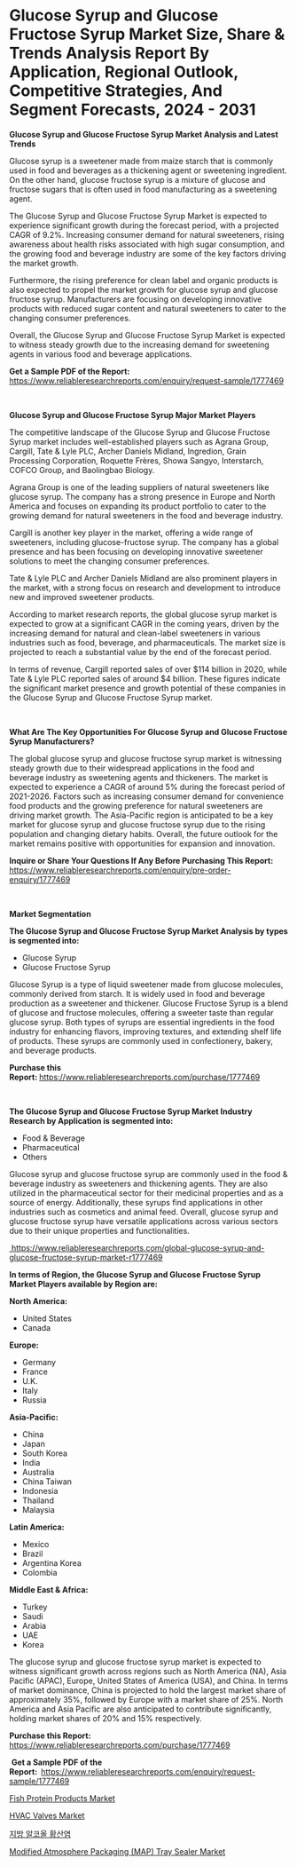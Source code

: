 <p><h1>Glucose Syrup and Glucose Fructose Syrup Market Size, Share & Trends Analysis Report By Application, Regional Outlook, Competitive Strategies, And Segment Forecasts, 2024 - 2031</h1></p><p><strong>Glucose Syrup and Glucose Fructose Syrup Market Analysis and Latest Trends</strong></p>
<p><p>Glucose syrup is a sweetener made from maize starch that is commonly used in food and beverages as a thickening agent or sweetening ingredient. On the other hand, glucose fructose syrup is a mixture of glucose and fructose sugars that is often used in food manufacturing as a sweetening agent.</p><p>The Glucose Syrup and Glucose Fructose Syrup Market is expected to experience significant growth during the forecast period, with a projected CAGR of 9.2%. Increasing consumer demand for natural sweeteners, rising awareness about health risks associated with high sugar consumption, and the growing food and beverage industry are some of the key factors driving the market growth.</p><p>Furthermore, the rising preference for clean label and organic products is also expected to propel the market growth for glucose syrup and glucose fructose syrup. Manufacturers are focusing on developing innovative products with reduced sugar content and natural sweeteners to cater to the changing consumer preferences.</p><p>Overall, the Glucose Syrup and Glucose Fructose Syrup Market is expected to witness steady growth due to the increasing demand for sweetening agents in various food and beverage applications.</p></p>
<p><strong>Get a Sample PDF of the Report:&nbsp;</strong> <a href="https://www.reliableresearchreports.com/enquiry/request-sample/1777469">https://www.reliableresearchreports.com/enquiry/request-sample/1777469</a></p>
<p>&nbsp;</p>
<p><strong>Glucose Syrup and Glucose Fructose Syrup Major Market Players</strong></p>
<p><p>The competitive landscape of the Glucose Syrup and Glucose Fructose Syrup market includes well-established players such as Agrana Group, Cargill, Tate & Lyle PLC, Archer Daniels Midland, Ingredion, Grain Processing Corporation, Roquette Frères, Showa Sangyo, Interstarch, COFCO Group, and Baolingbao Biology.</p><p>Agrana Group is one of the leading suppliers of natural sweeteners like glucose syrup. The company has a strong presence in Europe and North America and focuses on expanding its product portfolio to cater to the growing demand for natural sweeteners in the food and beverage industry.</p><p>Cargill is another key player in the market, offering a wide range of sweeteners, including glucose-fructose syrup. The company has a global presence and has been focusing on developing innovative sweetener solutions to meet the changing consumer preferences.</p><p>Tate & Lyle PLC and Archer Daniels Midland are also prominent players in the market, with a strong focus on research and development to introduce new and improved sweetener products.</p><p>According to market research reports, the global glucose syrup market is expected to grow at a significant CAGR in the coming years, driven by the increasing demand for natural and clean-label sweeteners in various industries such as food, beverage, and pharmaceuticals. The market size is projected to reach a substantial value by the end of the forecast period.</p><p>In terms of revenue, Cargill reported sales of over $114 billion in 2020, while Tate & Lyle PLC reported sales of around $4 billion. These figures indicate the significant market presence and growth potential of these companies in the Glucose Syrup and Glucose Fructose Syrup market.</p></p>
<p>&nbsp;</p>
<p><strong>What Are The Key Opportunities For Glucose Syrup and Glucose Fructose Syrup Manufacturers?</strong></p>
<p><p>The global glucose syrup and glucose fructose syrup market is witnessing steady growth due to their widespread applications in the food and beverage industry as sweetening agents and thickeners. The market is expected to experience a CAGR of around 5% during the forecast period of 2021-2026. Factors such as increasing consumer demand for convenience food products and the growing preference for natural sweeteners are driving market growth. The Asia-Pacific region is anticipated to be a key market for glucose syrup and glucose fructose syrup due to the rising population and changing dietary habits. Overall, the future outlook for the market remains positive with opportunities for expansion and innovation.</p></p>
<p><strong>Inquire or Share Your Questions If Any Before Purchasing This Report:</strong> <a href="https://www.reliableresearchreports.com/enquiry/pre-order-enquiry/1777469">https://www.reliableresearchreports.com/enquiry/pre-order-enquiry/1777469</a></p>
<p>&nbsp;</p>
<p><strong>Market Segmentation</strong></p>
<p><strong>The Glucose Syrup and Glucose Fructose Syrup Market Analysis by types is segmented into:</strong></p>
<p><ul><li>Glucose Syrup</li><li>Glucose Fructose Syrup</li></ul></p>
<p><p>Glucose Syrup is a type of liquid sweetener made from glucose molecules, commonly derived from starch. It is widely used in food and beverage production as a sweetener and thickener. Glucose Fructose Syrup is a blend of glucose and fructose molecules, offering a sweeter taste than regular glucose syrup. Both types of syrups are essential ingredients in the food industry for enhancing flavors, improving textures, and extending shelf life of products. These syrups are commonly used in confectionery, bakery, and beverage products.</p></p>
<p><strong>Purchase this Report:&nbsp;</strong><a href="https://www.reliableresearchreports.com/purchase/1777469">https://www.reliableresearchreports.com/purchase/1777469</a></p>
<p>&nbsp;</p>
<p><strong>The Glucose Syrup and Glucose Fructose Syrup Market Industry Research by Application is segmented into:</strong></p>
<p><ul><li>Food & Beverage</li><li>Pharmaceutical</li><li>Others</li></ul></p>
<p><p>Glucose syrup and glucose fructose syrup are commonly used in the food & beverage industry as sweeteners and thickening agents. They are also utilized in the pharmaceutical sector for their medicinal properties and as a source of energy. Additionally, these syrups find applications in other industries such as cosmetics and animal feed. Overall, glucose syrup and glucose fructose syrup have versatile applications across various sectors due to their unique properties and functionalities.</p></p>
<p><a href="https://www.reliableresearchreports.com/global-glucose-syrup-and-glucose-fructose-syrup-market-r1777469">&nbsp;https://www.reliableresearchreports.com/global-glucose-syrup-and-glucose-fructose-syrup-market-r1777469</a></p>
<p><strong>In terms of Region, the Glucose Syrup and Glucose Fructose Syrup Market Players available by Region are:</strong></p>
<p>
    <p> <strong> North America: </strong>
        <ul>
            <li>United States</li>
            <li>Canada</li>
        </ul>
        </p> 
    <p> <strong> Europe: </strong>
        <ul>
            <li>Germany</li>
            <li>France</li>
            <li>U.K.</li>
            <li>Italy</li>
            <li>Russia</li>
        </ul>
        </p> 
    <p> <strong> Asia-Pacific: </strong>
        <ul>
            <li>China</li>
            <li>Japan</li>
            <li>South Korea</li>
            <li>India</li>
            <li>Australia</li>
            <li>China Taiwan</li>
            <li>Indonesia</li>
            <li>Thailand</li>
            <li>Malaysia</li>
        </ul>
        </p> 
    <p> <strong> Latin America: </strong>
        <ul>
            <li>Mexico</li>
            <li>Brazil</li>
            <li>Argentina Korea</li>
            <li>Colombia</li>
        </ul>
        </p> 
    <p> <strong> Middle East & Africa: </strong>
        <ul>
            <li>Turkey</li>
            <li>Saudi</li>
            <li>Arabia</li>
            <li>UAE</li>
            <li>Korea</li>
        </ul>
    </p>
    </p>
<p><p>The glucose syrup and glucose fructose syrup market is expected to witness significant growth across regions such as North America (NA), Asia Pacific (APAC), Europe, United States of America (USA), and China. In terms of market dominance, China is projected to hold the largest market share of approximately 35%, followed by Europe with a market share of 25%. North America and Asia Pacific are also anticipated to contribute significantly, holding market shares of 20% and 15% respectively.</p></p>
<p><strong>Purchase this Report: </strong><a href="https://www.reliableresearchreports.com/purchase/1777469">https://www.reliableresearchreports.com/purchase/1777469</a></p>
<p>&nbsp;<strong>Get a Sample PDF of the Report:&nbsp;&nbsp;</strong><a href="https://www.reliableresearchreports.com/enquiry/request-sample/1777469">https://www.reliableresearchreports.com/enquiry/request-sample/1777469</a></p>
<p><strong></strong></p>
<p><p><a href="https://github.com/mabutironaldo/Market-Research-Report-List-4/blob/main/fish-protein-products-market.md">Fish Protein Products Market</a></p><p><a href="https://www.linkedin.com/pulse/hvac-valves-market-growth-trends-covid-19-impact-forecasts-vuo3e?trackingId=4nGOqChluwmTqwf55DoKSA%3D%3D">HVAC Valves Market</a></p><p><a href="https://medium.com/@karenturner47/%EC%A7%80%EB%B0%A9-%EC%95%8C%EC%BD%94%EC%98%AC-%EC%84%A4%ED%8E%98%EC%9D%B4%ED%8A%B8-%EC%8B%9C%EC%9E%A5%EC%9D%80-%EC%8B%9C%EC%9E%A5-%EC%A0%90%EC%9C%A0%EC%9C%A8-%ED%81%AC%EA%B8%B0-%EB%B0%8F-2031%EB%85%84%EA%B9%8C%EC%A7%80-%EC%98%88%EC%83%81%EB%90%9C-%EC%98%88%EC%B8%A1%EC%97%90-%EC%B4%88%EC%A0%90%EC%9D%84-%EB%A7%9E%EC%B6%A5%EB%8B%88%EB%8B%A4-e7252962ecc7">지방 알코올 황산염</a></p><p><a href="https://www.linkedin.com/pulse/modified-atmosphere-packaging-map-tray-sealer-market-size-c3tne?trackingId=RP7muN%2FXzmzkVP%2FNt7CIWQ%3D%3D">Modified Atmosphere Packaging (MAP) Tray Sealer Market</a></p></p>